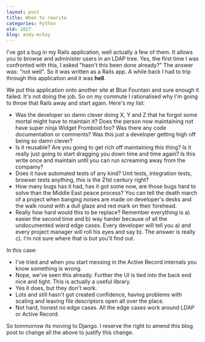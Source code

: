 ```yaml
---
layout: post
title: When to rewrite
categories: Python
old: 2027
blog: andy-mckay
---
```

<p>I've got a bug in my Rails application, well actually a few of them. It allows you to browse and administer users in an LDAP tree. Yes, the first time I was confronted with this, I asked "hasn't this been done already?" The answer was: "not well". So it was written as a Rails app. A while back I had to trip through this application and it was <b>hell</b>.</p>
<p>We put this application onto another site at Blue Fountain and sure enough it failed. It's not doing the job. So on my commute I rationalised why I'm going to throw that Rails away and start again. Here's my list:</p>
<ul>
<li>Was the developer so damn clever doing X, Y and Z that he forgot some mortal might have to maintain it? Does the person now maintaining not have super ninja Widget Fromboid foo? Was there any code documentation or comments? Was this just a developer getting high off being so damn clever?</li>
<li>Is it reusable? Are you going to get rich off maintaining this thing? Is it really just going to start dragging you down time and time again? Is this write once and maintain until you can run screaming away from the compamy?</li>
<li>Does it have automated tests of any kind? Unit tests, integration tests, browser tests anything, this is the 21st century right?</li>
<li>How many bugs has it had, has it got some now, are those bugs hard to solve than the Middle East peace process? You can tell the death march of a project when banging noises are made on developer's desks and the walk round with a dull glaze and red mark on their forehead.</li>
<li>Really how hard would this to be replace? Remember everything is a) easier the second time and b) way harder because of all the undocumented wierd edge cases. Every developer will tell you a) and every project manager will roll his eyes and say b). The answer is really c). I'm not sure where that is but you'll find out.</li>
</ul>
<p>In this case:</p>
<ul>
<li>I've tried and when you start messing in the Active Record internals you know something is wrong.</li>
<li>Nope, we've seen this already. Further the UI is tied into the back end nice and tight. This is actually a useful library.</li>
<li>Yes it does, but they don't work.</li>
<li>Lots and still hasn't got created confidence, having problems with scaling and leaving file descriptors open all over the place.</li>
<li>Not hard, honest no edge cases. All the edge cases work around LDAP or Active Record.</li>
</ul>
<p>So tommorrow its moving to Django. I reserve the right to amend this blog post to change all the above to justify this change.</p>
